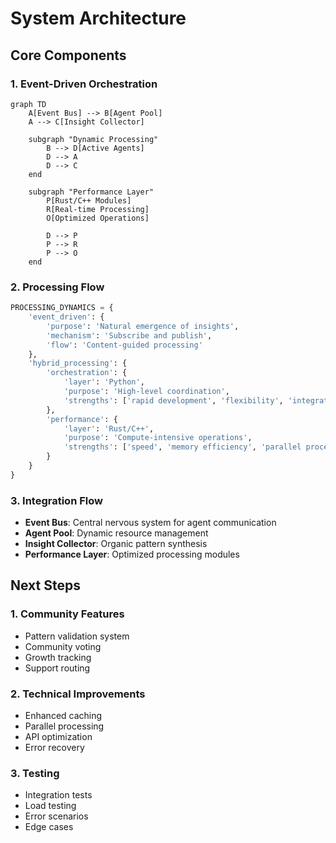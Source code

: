 # System Architecture

## Core Components

### 1. Event-Driven Orchestration
```mermaid
graph TD
    A[Event Bus] --> B[Agent Pool]
    A --> C[Insight Collector]
    
    subgraph "Dynamic Processing"
        B --> D[Active Agents]
        D --> A
        D --> C
    end
    
    subgraph "Performance Layer"
        P[Rust/C++ Modules]
        R[Real-time Processing]
        O[Optimized Operations]
        
        D --> P
        P --> R
        P --> O
    end
```

### 2. Processing Flow
```python
PROCESSING_DYNAMICS = {
    'event_driven': {
        'purpose': 'Natural emergence of insights',
        'mechanism': 'Subscribe and publish',
        'flow': 'Content-guided processing'
    },
    'hybrid_processing': {
        'orchestration': {
            'layer': 'Python',
            'purpose': 'High-level coordination',
            'strengths': ['rapid development', 'flexibility', 'integration ease']
        },
        'performance': {
            'layer': 'Rust/C++',
            'purpose': 'Compute-intensive operations',
            'strengths': ['speed', 'memory efficiency', 'parallel processing']
        }
    }
}
```

### 3. Integration Flow
- **Event Bus**: Central nervous system for agent communication
- **Agent Pool**: Dynamic resource management
- **Insight Collector**: Organic pattern synthesis
- **Performance Layer**: Optimized processing modules

## Next Steps

### 1. Community Features
- Pattern validation system
- Community voting
- Growth tracking
- Support routing

### 2. Technical Improvements
- Enhanced caching
- Parallel processing
- API optimization
- Error recovery

### 3. Testing
- Integration tests
- Load testing
- Error scenarios
- Edge cases